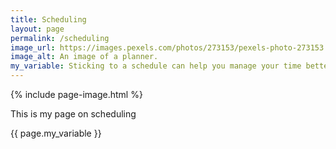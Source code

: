 ```yaml
---
title: Scheduling
layout: page
permalink: /scheduling
image_url: https://images.pexels.com/photos/273153/pexels-photo-273153.jpeg?auto=compress&cs=tinysrgb&w=1260&h=750&dpr=2
image_alt: An image of a planner.
my_variable: Sticking to a schedule can help you manage your time better.
---
```

{% include page-image.html %}
<p> This is my page on scheduling </p>
{{ page.my_variable }}